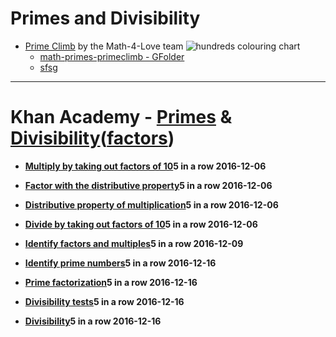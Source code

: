 # Primes and Divisibility

- [Prime Climb](http://mathforlove.com/games/) by the Math-4-Love team
![hundreds colouring chart](https://drive.google.com/open?id=0BysMfTbvAUUVWHNlZWs4LXJxRGs)
  - [math-primes-primeclimb - GFolder](https://drive.google.com/open?id=0BysMfTbvAUUVVUVRRVVvbUgzVmM)
  - [sfsg](https://docs.google.com/viewer?url=https://drive.google.com/open?id=0BysMfTbvAUUVVUVRRVVvbUgzVmM)
___
# Khan Academy - [Primes](https://www.khanacademy.org/coach/reports/exercises?dateRange=30&classList=5653164804014080&condition=all&mission=math&search=prime&detail=ag5zfmtoYW4tYWNhZGVteXJUCxIIVXNlckRhdGEiRnVzZXJfaWRfa2V5X2h0dHA6Ly9pZC5raGFuYWNhZGVteS5vcmcvYzM1Mjg1ZjU0MDk5NDU2Y2IxYTgxOTY5NzI2NmJhYTMM) & [Divisibility](https://www.khanacademy.org/coach/reports/exercises?dateRange=30&classList=5653164804014080&condition=all&mission=math&search=divisibility&detail=ag5zfmtoYW4tYWNhZGVteXJUCxIIVXNlckRhdGEiRnVzZXJfaWRfa2V5X2h0dHA6Ly9pZC5raGFuYWNhZGVteS5vcmcvYzM1Mjg1ZjU0MDk5NDU2Y2IxYTgxOTY5NzI2NmJhYTMM)\([factors](https://www.khanacademy.org/coach/reports/exercises?dateRange=30&classList=5653164804014080&condition=all&mission=math&search=factors&detail=ag5zfmtoYW4tYWNhZGVteXJUCxIIVXNlckRhdGEiRnVzZXJfaWRfa2V5X2h0dHA6Ly9pZC5raGFuYWNhZGVteS5vcmcvYzM1Mjg1ZjU0MDk5NDU2Y2IxYTgxOTY5NzI2NmJhYTMM)\)

* [**Multiply by taking out factors of 10**](https://www.khanacademy.org/math/cc-fifth-grade-math/cc-5th-arith-operations/cc-5th-multiplication/e/multiplying-by-taking-out-factors-of-10)**5 in a row 2016-12-06**

* [**Factor with the distributive property**](https://www.khanacademy.org/math/pre-algebra/pre-algebra-arith-prop/pre-algebra-ditributive-property/e/distributive_property)**5 in a row 2016-12-06**

* [**Distributive property of multiplication**](https://www.khanacademy.org/math/pre-algebra/pre-algebra-arith-prop/pre-algebra-ditributive-property/e/distributive-property-of-multiplication-)**5 in a row 2016-12-06**

* [**Divide by taking out factors of 10**](https://www.khanacademy.org/math/arithmetic-home/multiply-divide/mult-digit-div-2/e/dividing-by-taking-out-factors-of-10)**5 in a row 2016-12-06**

* [**Identify factors and multiples**](https://www.khanacademy.org/math/pre-algebra/pre-algebra-factors-multiples/pre-algebra-factors-mult/e/identifying-factors-and-multiples)**5 in a row 2016-12-09**

* [**Identify prime numbers**](https://www.khanacademy.org/math/pre-algebra/pre-algebra-factors-multiples/pre-algebra-prime-numbers/e/prime_numbers)**5 in a row 2016-12-16**

* [**Prime factorization**](https://www.khanacademy.org/math/pre-algebra/pre-algebra-factors-multiples/pre-algebra-prime-factorization-prealg/e/prime_factorization)**5 in a row 2016-12-16**

* [**Divisibility tests**](https://www.khanacademy.org/math/pre-algebra/pre-algebra-factors-multiples/pre-algebra-divisibility-tests/e/divisibility_tests)**5 in a row 2016-12-16**

* [**Divisibility**](https://www.khanacademy.org/math/in-sixth-grade-math/playing-numbers/more-divisibility-rules/e/divisibility)**5 in a row 2016-12-16**



